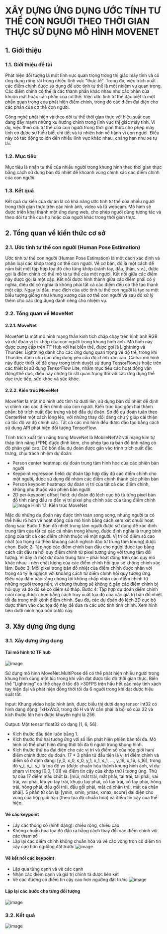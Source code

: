 # XÂY DỰNG ỨNG DỤNG ƯỚC TÍNH TƯ THẾ CON NGƯỜI THEO THỜI GIAN THỰC SỬ DỤNG MÔ HÌNH MOVENET
## 1. Giới thiệu 
### 1.1. Giới thiệu đề tài
Phát hiện đối tượng là một lĩnh vực quan trọng trong thị giác máy tính và có ứng dụng rộng rãi trong nhiều lĩnh vực "thực tế". Trong đó, việc trích xuất các điểm chính được sử dụng để ước tính tư thế là một nhiệm vụ quan trọng. Các điểm chính có thể là các thành phần khác nhau như các phần của khuôn mặt hoặc các phần của cơ thể. Việc ước tính tư thế đặc biệt là một phần quan trọng của phát hiện điểm chính, trong đó các điểm đại diện cho các phần của cơ thể con người.

Công nghệ phát hiện và theo dõi tư thế thời gian thực với hiệu suất cao đang đẩy mạnh những xu hướng chính trong lĩnh vực thị giác máy tính. Ví dụ, việc theo dõi tư thế của con người trong thời gian thực cho phép máy tính có được sự hiểu biết chi tiết và tự nhiên hơn về hành vi con người. Điều này có tác động to lớn đến nhiều lĩnh vực khác nhau, chẳng hạn như xe tự lái.

### 1.2. Mục tiêu 
Mục tiêu là nhận tư thế của nhiều người trong khung hình theo thời gian thực bằng cách sử dụng bản đồ nhiệt để khoanh vùng chính xác các điểm chính của con người. 
### 1.3. Kết quả
Kết quả dự kiến của dự án là có khả năng ước tính tư thế của nhiều người trong thời gian thực trên các hình ảnh, video và từ webcam. Mô hình sẽ được triển khai thành một ứng dụng web, cho phép người dùng tương tác và theo dõi tư thế của họ hoặc của người khác trong thời gian thực.

## 2. Tổng quan về kiến thức cơ sở
### 2.1.	Ước tính tư thế con người (Human Pose Estimation)
Ước tính tư thế con người (Human Pose Estimation) là một cách xác định và phân loại các khớp trong cơ thể con người. Về cơ bản, đó là một cách để nắm bắt một tập hợp tọa độ cho từng khớp (cánh tay, đầu, thân, v.v.), được gọi là điểm chính có thể mô tả tư thế của một người. Kết nối giữa các điểm này được gọi là một cặp.
Kết nối được hình thành giữa các điểm phải có ý nghĩa, điều đó có nghĩa là không phải tất cả các điểm đều có thể tạo thành một cặp. Ngay từ đầu, mục đích của ước tính tư thế con người là tạo ra một biểu tượng giống như khung xương của cơ thể con người và sau đó xử lý thêm cho các ứng dụng dành riêng cho nhiệm vụ.
### 2.2.	Tổng quan về MoveNet
#### 2.2.1.	MoveNet
MoveNet là một mô hình mạng thần kinh tích chập chạy trên hình ảnh RGB và dự đoán vị trí khớp của con người trong khung hình ảnh. Mô hình này được cung cấp trên TF Hub với hai biến thể, được gọi là Lightning và Thunder. Lightning dành cho các ứng dụng quan trọng về độ trễ, trong khi Thunder dành cho các ứng dụng yêu cầu độ chính xác cao. Cả hai mô hình này được thiết kế để chạy trong trình duyệt sử dụng TensorFlow.js hoặc trên các thiết bị sử dụng TensorFlow Lite, nhắm mục tiêu các hoạt động vận động/thể dục, điều này chứng tỏ rất quan trọng đối với các ứng dụng thể dục trực tiếp, sức khỏe và sức khỏe.

#### 2.2.2.	Kiến trúc MoveNet
MoveNet là một mô hình ước tính từ dưới lên, sử dụng bản đồ nhiệt để định vị chính xác các điểm chính của con người. Kiến trúc bao gồm hai thành phần: bộ trích xuất đặc trưng và bộ đầu dự đoán. Sơ đồ dự đoán tuân theo CenterNet một cách lỏng lẻo, với những thay đổi đáng chú ý giúp cải thiện cả tốc độ và độ chính xác. Tất cả các mô hình đều được đào tạo bằng cách sử dụng API phát hiện đối tượng TensorFlow.

Trình trích xuất tính năng trong MoveNet là MobileNetV2 với mạng kim tự tháp tính năng (FPN) được đính kèm, cho phép tạo ra bản đồ tính năng có độ phân giải cao. Có bốn đầu dự đoán được gắn vào trình trích xuất đặc trưng, chịu trách nhiệm dự đoán:

 -	Person center heatmap: dự đoán trung tâm hình học của các phiên bản người
-	Keypoint regression field: dự đoán tập hợp đầy đủ các điểm chính cho một người, được sử dụng để nhóm các điểm chính thành các phiên bản
-	Person keypoint heatmap: dự đoán vị trí của tất cả các điểm chính, không phụ thuộc vào phiên bản người
-	2D per-keypoint offset field: dự đoán độ lệch cục bộ từ từng pixel bản đồ tính năng đầu ra đến vị trí pixel phụ chính xác của từng điểm chính
![image](https://github.com/mylinh01/HumanPoseEstimation/assets/91240116/c0737afa-c648-4703-b3fa-fb5469f06391)
Hình 1.1. Kiến trúc MoveNet

Mặc dù những dự đoán này được tính toán song song, nhưng người ta có thể hiểu rõ hơn về hoạt động của mô hình bằng cách xem xét chuỗi hoạt động sau:
Bước 1: Bản đồ nhiệt trung tâm người được sử dụng để xác định trung tâm của tất cả các cá nhân trong khung, được định nghĩa là trung bình cộng của tất cả các điểm chính thuộc về một người. Vị trí có điểm số cao nhất (có trọng số theo khoảng cách nghịch đảo từ trung tâm khung) được chọn.
Bước 2: Tập hợp các điểm chính ban đầu cho người được tạo bằng cách cắt đầu ra hồi quy điểm chính từ pixel tương ứng với trung tâm đối tượng. Vì đây là một dự đoán trung tâm – phải hoạt động trên các quy mô khác nhau – nên chất lượng của các điểm chính hồi quy sẽ không chính xác lắm.
Bước 3: Mỗi pixel trong bản đồ nhiệt của điểm chính được nhân với trọng số tỷ lệ nghịch với khoảng cách từ điểm chính hồi quy tương ứng. Điều này đảm bảo rằng chúng tôi không chấp nhận các điểm chính từ những người trong nền, vì chúng thường sẽ không ở gần các điểm chính bị hồi quy và do đó sẽ có điểm số thấp.
Bước 4: Tập hợp dự đoán điểm chính cuối cùng được chọn bằng cách truy xuất tọa độ của các giá trị bản đồ nhiệt tối đa trong mỗi kênh điểm chính. Sau đó, các dự đoán độ lệch 2D cục bộ được thêm vào các tọa độ này để đưa ra các ước tính tinh chỉnh. Xem hình bên dưới minh họa bốn bước này.
 ## 3. Xây dựng ứng dụng
 ### 3.1. Xây dựng ứng dụng
#### Tải mô hình từ TF hub
![image](https://github.com/mylinh01/HumanPoseEstimation/assets/91240116/728f039c-5194-4c3e-bf7e-fae3e075e762)

Sử dụng mô hình MoveNet.MultiPose để có thể phát hiện nhiều người trong khung hình cùng một lúc trong khi vẫn đạt được tốc độ thời gian thực. Biến thể “Lightning” có thể chạy ở tốc độ >30FPS trên hầu hết các máy tính xách tay hiện đại và phát hiện đồng thời tối đa 6 người trong khi đạt được hiệu suất tốt.

Input:
Khung video hoặc hình ảnh, được biểu thị dưới dạng tensor int32 có hình dạng động: 1xHxWx3, trong đó H và W cần phải là bội số của 32 và kích thước lớn hơn được khuyến nghị là 256. 

Output:
Một tensor float32 có dạng [1, 6, 56].
-	Kích thước đầu tiên luôn bằng 1.
-	Kích thước thứ hai tương ứng với số lần phát hiện phiên bản tối đa. Mô hình có thể phát hiện đồng thời tối đa 6 người trong khung hình.
-	Kích thước thứ ba đại diện cho các vị trí và điểm số của hộp giới hạn/điểm chính được dự đoán. 17 * 3 phần tử đầu tiên là vị trí điểm chính và điểm số ở định dạng: [y_0, x_0, s_0, y_1, x_1, s_1, …, y_16, x_16, s_16], trong đó y_i, x_i, s_i là tọa độ yx (được chuẩn hóa thành khung hình ảnh, ví dụ: phạm vi trong [0,0, 1,0]) và điểm tin cậy của khớp thứ i tương ứng. Thứ tự của 17 điểm mấu chốt là: [mũi, mắt trái, mắt phải, tai trái, tai phải, vai trái, vai phải, khuỷu tay trái, khuỷu tay phải, cổ tay trái, cổ tay phải, hông trái, hông phải, đầu gối trái, đầu gối phải, mắt cá chân trái, mắt cá chân phải]. 5 phần tử còn lại [ymin, xmin, ymax, xmax, score] đại diện cho vùng của hộp giới hạn (theo tọa độ chuẩn hóa) và điểm tin cậy của thể hiện.
#### Vẽ các keypoint
-	Lấy các thông số (hình dạng): chiều rộng, chiều cao
-	Không chuẩn hóa tọa độ đầu ra bằng cách thay đổi các điểm chính với các tham số
-	Lặp lại các điểm chính không chuẩn hóa và vẽ các vòng tròn có điểm tin cậy cao hơn ngưỡng đặt trước
![image](https://github.com/mylinh01/HumanPoseEstimation/assets/91240116/ba625720-7e91-4ea6-8f8d-cad923dc99ca)

#### Vẽ kết nối các keypoint
-	Lặp qua từng cạnh và vẽ các cạnh
-	Nhận các điểm cạnh và giá trị chính tả được liên kết
-	Vẽ các đường có điểm tin cậy cao hơn ngưỡng đặt trước
![image](https://github.com/mylinh01/HumanPoseEstimation/assets/91240116/6cd20553-d282-4ce5-a5b1-4cecfac36036)

#### Lặp lại các bước cho từng đối tượng
![image](https://github.com/mylinh01/HumanPoseEstimation/assets/91240116/10244f5f-1424-4130-be51-22f94789c845)
### 3.2. Kết quả
![image](https://github.com/mylinh01/HumanPoseEstimation/assets/91240116/e036d27e-1581-4419-8b95-cc5782d154b1)


